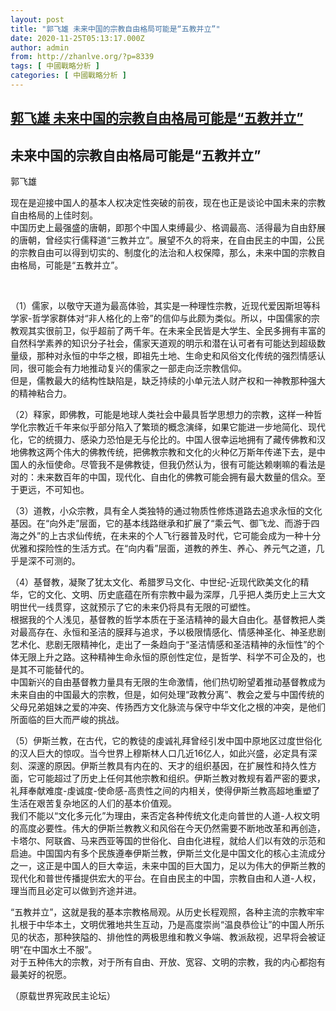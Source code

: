 ```yaml
---
layout: post
title: "郭飞雄 未来中国的宗教自由格局可能是“五教并立”"
date: 2020-11-25T05:13:17.000Z
author: admin
from: http://zhanlve.org/?p=8339
tags: [ 中國戰略分析 ]
categories: [ 中國戰略分析 ]
---
```

<!--1606281197000-->
[郭飞雄 未来中国的宗教自由格局可能是“五教并立”](http://zhanlve.org/?p=8339)
------

<div>
<h2>未来中国的宗教自由格局可能是“五教并立”</h2><p>郭飞雄</p><p>现在是迎接中国人的基本人权决定性突破的前夜，现在也正是谈论中国未来的宗教自由格局的上佳时刻。<br />中国历史上最强盛的唐朝，即那个中国人束缚最少、格调最高、活得最为自由舒展的唐朝，曾经实行儒释道“三教并立”。展望不久的将来，在自由民主的中国，公民的宗教自由可以得到切实的、制度化的法治和人权保障，那么，未来中国的宗教自由格局，可能是“五教并立”。</p><p>&nbsp;</p><p>（1）儒家，以敬守天道为最高体验，其实是一种理性宗教，近现代爱因斯坦等科学家-哲学家群体对“非人格化的上帝”的信仰与此颇为类似。所以，中国儒家的宗教观其实很前卫，似乎超前了两千年。在未来全民皆是大学生、全民多拥有丰富的自然科学素养的知识分子社会，儒家天道观的明示和潜在认可者有可能达到超级数量级，那种对永恒的中华之根，即祖先土地、生命史和风俗文化传统的强烈情感认同，很可能会有力地推动复兴的儒家之一部走向泛宗教信仰。<br />但是，儒教最大的结构性缺陷是，缺乏持续的小单元法人财产权和一神教那种强大的精神粘合力。</p><p>（2）释家，即佛教，可能是地球人类社会中最具哲学思想力的宗教，这样一种哲学化宗教近千年来似乎部分陷入了繁琐的概念演绎，如果它能进一步地简化、现代化，它的统摄力、感染力恐怕是无与伦比的。中国人很幸运地拥有了藏传佛教和汉地佛教这两个伟大的佛教传统，把佛教宗教和文化的火种亿万斯年传递下去，是中国人的永恒使命。尽管我不是佛教徒，但我仍然认为，很有可能达赖喇嘛的看法是对的：未来数百年的中国，现代化、自由化的佛教可能会拥有最大数量的信众。至于更远，不可知也。</p><p>（3）道教，小众宗教，具有全人类独特的通过物质性修炼道路去追求永恒的文化基因。在“向外走”层面，它的基本线路继承和扩展了“乘云气、御飞龙、而游于四海之外”的上古求仙传统，在未来的个人飞行器普及时代，它可能会成为一种十分优雅和探险性的生活方式。在“向内看”层面，道教的养生、养心、养元气之道，几乎是深不可测的。</p><p>（4）基督教，凝聚了犹太文化、希腊罗马文化、中世纪-近现代欧美文化的精华，它的文化、文明、历史底蕴在所有宗教中最为深厚，几乎把人类历史上三大文明世代一线贯穿，这就预示了它的未来仍将具有无限的可塑性。<br />根据我的个人浅见，基督教的哲学本质在于圣洁精神的最大自由化。基督教把人类对最高存在、永恒和圣洁的膜拜与追求，予以极限情感化、情感神圣化、神圣悲剧艺术化、悲剧无限精神化，走出了一条趋向于“圣洁情感和圣洁精神的永恒性”的个体无限上升之路。这种精神生命永恒的原创性定位，是哲学、科学不可企及的，也是其不可能替代的。<br />中国新兴的自由基督教力量具有无限的生命激情，他们热切盼望着推动基督教成为未来自由的中国最大的宗教，但是，如何处理“政教分离”、教会之爱与中国传统的父母兄弟姐妹之爱的冲突、传扬西方文化脉流与保守中华文化之根的冲突，是他们所面临的巨大而严峻的挑战。</p><p>（5）伊斯兰教，在古代，它的教徒的虔诚礼拜曾经引发中国中原地区过度世俗化的汉人巨大的惊叹。当今世界上穆斯林人口几近16亿人，如此兴盛，必定具有深刻、深邃的原因。伊斯兰教具有内在的、天才的组织基因，在扩展性和持久性方面，它可能超过了历史上任何其他宗教和组织。伊斯兰教对教规有着严密的要求，礼拜奉献难度-虔诚度-使命感-高贵性之间的内相关，使得伊斯兰教高超地重塑了生活在艰苦复杂地区的人们的基本价值观。<br />我们不能以“文化多元化”为理由，来否定各种传统文化走向普世的人道-人权文明的高度必要性。伟大的伊斯兰教教义和风俗在今天仍然需要不断地改革和再创造，卡塔尔、阿联酋、马来西亚等国的世俗化、自由化进程，就给人们以有效的示范和启迪。中国国内有多个民族遵奉伊斯兰教，伊斯兰文化是中国文化的核心主流成分之一，这正是中国人的巨大幸运，未来中国的巨大国力，足以为伟大的伊斯兰教的现代化和普世传播提供宏大的平台。在自由民主的中国，宗教自由和人道-人权，理当而且必定可以做到齐途并进。</p><p>“五教并立”，这就是我的基本宗教格局观。从历史长程观照，各种主流的宗教牢牢扎根于中华本土，文明优雅地共生互动，乃是高度崇尚“温良恭俭让”的中国人所乐见的状态，那种狭隘的、排他性的两极思维和教义争端、教派敌视，迟早将会被证明“在中国水土不服”。<br />对于五种伟大的宗教，对于所有自由、开放、宽容、文明的宗教，我的内心都抱有最美好的祝愿。</p><p>（原载世界宪政民主论坛）</p>
</div>
